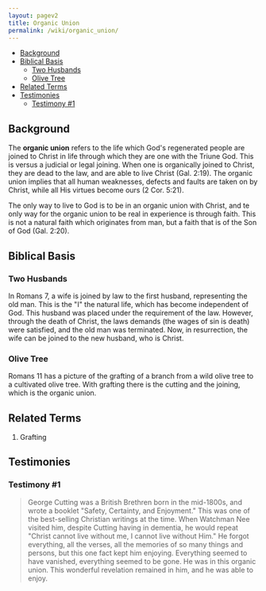 ```yaml
---
layout: pagev2
title: Organic Union
permalink: /wiki/organic_union/
---
```

- [Background](#background)
- [Biblical Basis](#biblical-basis)
  - [Two Husbands](#two-husbands)
  - [Olive Tree](#olive-tree)
- [Related Terms](#related-terms)
- [Testimonies](#testimonies)
  - [Testimony #1](#testimony-1)

## Background

The **organic union** refers to the life which God's regenerated people are joined to Christ in life through which they are one with the Triune God. This is versus a judicial or legal joining. When one is organically joined to Christ, they are dead to the law, and are able to live Christ (Gal. 2:19). The organic union implies that all human weaknesses, defects and faults are taken on by Christ, while all His virtues become ours (2 Cor. 5:21).

The only way to live to God is to be in an organic union with Christ, and te only way for the organic union to be real in experience is through faith. This is not a natural faith which originates from man, but a faith that is of the Son of God (Gal. 2:20).

## Biblical Basis

### Two Husbands

In Romans 7, a wife is joined by law to the first husband, representing the old man. This is the "I" the natural life, which has become independent of God. This husband was placed under the requirement of the law. However, through the death of Christ, the laws demands (the wages of sin is death) were satisfied, and the old man was terminated. Now, in resurrection, the wife can be joined to the new husband, who is Christ.

### Olive Tree

Romans 11 has a picture of the grafting of a branch from a wild olive tree to a cultivated olive tree. With grafting there is the cutting and the joining, which is the organic union.

## Related Terms

1. Grafting

## Testimonies

### Testimony #1

> George Cutting was a British Brethren born in the mid-1800s, and wrote a booklet "Safety, Certainty, and Enjoyment." This was one of the best-selling Christian writings at the time. When Watchman Nee visited him, despite Cutting having in dementia, he would repeat "Christ cannot live without me, I cannot live without Him." He forgot everything, all the verses, all the memories of so many things and persons, but this one fact kept him enjoying. Everything seemed to have vanished, everything seemed to be gone. He was in this organic union. This wonderful revelation remained in him, and he was able to enjoy.